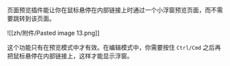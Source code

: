 页面预览插件能让你在鼠标悬停在内部链接上时通过一个小浮窗预览页面，而不需要跳转到该页面。

![[zh/附件/Pasted image 13.png]]

这个功能只有在预览模式中才有效。在编辑模式中，你需要按住 `Ctrl/Cmd` 之后再把鼠标悬停在内部链接上，这样才能显示浮窗。
